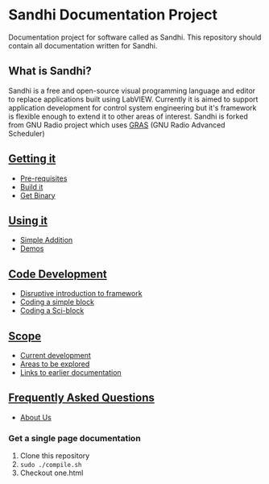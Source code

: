 Sandhi Documentation Project
====

Documentation project for software called as Sandhi.
This repository should contain all documentation written for Sandhi.

## What is Sandhi?
Sandhi is a free and open-source visual programming language and editor to replace applications built using LabVIEW. Currently it is aimed to support application development for control system engineering but it's framework is flexible enough to extend it to other areas of interest. Sandhi is forked from GNU Radio project which uses [GRAS](https://github.com/guruofquality/gras/wiki) (GNU Radio Advanced Scheduler)

## [Getting it](getting_it.md)
- [Pre-requisites](getting_it.md#pre-requisites)
- [Build it](getting_it.md#build-it)
- [Get Binary](getting_it.md#get-binary)

## [Using it](using_it.md)
- [Simple Addition](using_it.md#simple-addition)
- [Demos](demos)

## [Code Development](code_devel.md)
- [Disruptive introduction to framework](code_devel.md#disruptive-introduction-to-framework)
- [Coding a simple block](code_devel.md#coding-a-simple-block)
- [Coding a Sci-block](code_devel.md#coding-a-sci-block)

## [Scope](scope.md)
- [Current development](scope.md#current-development)
- [Areas to be explored](scope.md#areas-to-be-explored)
- [Links to earlier documentation](scope.md#links-to-earlier-documentation)

## [Frequently Asked Questions](faqs.md)
- [About Us](faqs.md#about-us)

### Get a single page documentation
1. Clone this repository
2. `sudo ./compile.sh`
3. Checkout one.html

